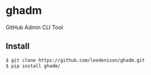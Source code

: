 # ghadm
GitHub Admin CLI Tool

## Install

```bash
$ git clone https://github.com/leedenison/ghadm.git
$ pip install ghadm/
```
